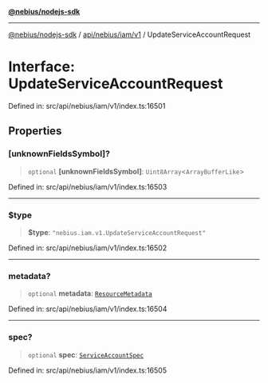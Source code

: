 [**@nebius/nodejs-sdk**](../../../../../README.md)

---

[@nebius/nodejs-sdk](../../../../../README.md) / [api/nebius/iam/v1](../README.md) / UpdateServiceAccountRequest

# Interface: UpdateServiceAccountRequest

Defined in: src/api/nebius/iam/v1/index.ts:16501

## Properties

### \[unknownFieldsSymbol\]?

> `optional` **\[unknownFieldsSymbol\]**: `Uint8Array`\<`ArrayBufferLike`\>

Defined in: src/api/nebius/iam/v1/index.ts:16503

---

### $type

> **$type**: `"nebius.iam.v1.UpdateServiceAccountRequest"`

Defined in: src/api/nebius/iam/v1/index.ts:16502

---

### metadata?

> `optional` **metadata**: [`ResourceMetadata`](../../../common/v1/interfaces/ResourceMetadata.md)

Defined in: src/api/nebius/iam/v1/index.ts:16504

---

### spec?

> `optional` **spec**: [`ServiceAccountSpec`](ServiceAccountSpec.md)

Defined in: src/api/nebius/iam/v1/index.ts:16505
